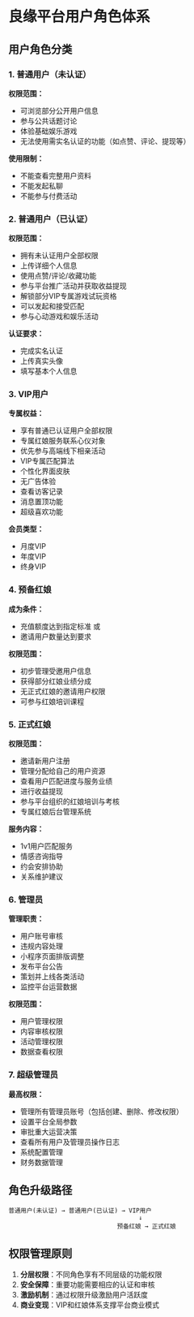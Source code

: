 # 良缘平台用户角色体系

## 用户角色分类

### 1. 普通用户（未认证）
**权限范围：**
- 可浏览部分公开用户信息
- 参与公共话题讨论
- 体验基础娱乐游戏
- 无法使用需实名认证的功能（如点赞、评论、提现等）

**使用限制：**
- 不能查看完整用户资料
- 不能发起私聊
- 不能参与付费活动

### 2. 普通用户（已认证）
**权限范围：**
- 拥有未认证用户全部权限
- 上传详细个人信息
- 使用点赞/评论/收藏功能
- 参与平台推广活动并获取收益提现
- 解锁部分VIP专属游戏试玩资格
- 可以发起和接受匹配
- 参与心动游戏和娱乐活动

**认证要求：**
- 完成实名认证
- 上传真实头像
- 填写基本个人信息

### 3. VIP用户
**专属权益：**
- 享有普通已认证用户全部权限
- 专属红娘服务联系心仪对象
- 优先参与高端线下相亲活动
- VIP专属匹配算法
- 个性化界面皮肤
- 无广告体验
- 查看访客记录
- 消息置顶功能
- 超级喜欢功能

**会员类型：**
- 月度VIP
- 年度VIP
- 终身VIP

### 4. 预备红娘
**成为条件：**
- 充值额度达到指定标准 或
- 邀请用户数量达到要求

**权限范围：**
- 初步管理受邀用户信息
- 获得部分红娘业绩分成
- 无正式红娘的邀请用户权限
- 可参与红娘培训课程

### 5. 正式红娘
**权限范围：**
- 邀请新用户注册
- 管理分配给自己的用户资源
- 查看用户匹配进度与服务业绩
- 进行收益提现
- 参与平台组织的红娘培训与考核
- 专属红娘后台管理系统

**服务内容：**
- 1v1用户匹配服务
- 情感咨询指导
- 约会安排协助
- 关系维护建议

### 6. 管理员
**管理职责：**
- 用户账号审核
- 违规内容处理
- 小程序页面排版调整
- 发布平台公告
- 策划并上线各类活动
- 监控平台运营数据

**权限范围：**
- 用户管理权限
- 内容审核权限
- 活动管理权限
- 数据查看权限

### 7. 超级管理员
**最高权限：**
- 管理所有管理员账号（包括创建、删除、修改权限）
- 设置平台全局参数
- 审批重大运营决策
- 查看所有用户及管理员操作日志
- 系统配置管理
- 财务数据管理

## 角色升级路径
```
普通用户(未认证) → 普通用户(已认证) → VIP用户
                                    ↓
                              预备红娘 → 正式红娘
```

## 权限管理原则
1. **分层权限**：不同角色享有不同层级的功能权限
2. **安全保障**：重要功能需要相应的认证和审核
3. **激励机制**：通过权限升级激励用户活跃度
4. **商业变现**：VIP和红娘体系支撑平台商业模式

